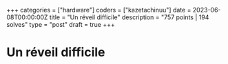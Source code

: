 +++
categories = ["hardware"]
coders = ["kazetachinuu"]
date = 2023-06-08T00:00:00Z
title = "Un réveil difficile"
description = "757 points | 194 solves"
type = "post"
draft = true
+++

# Un réveil difficile

